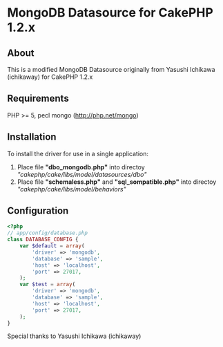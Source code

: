 # MongoDB Datasource for CakePHP 1.2.x

## About
This is a modified MongoDB Datasource originally from Yasushi Ichikawa (ichikaway) for CakePHP 1.2.x

## Requirements
PHP >= 5, pecl mongo (http://php.net/mongo)

## Installation
To install the driver for use in a single application:<br>
1. Place file __"dbo_mongodb.php"__ into directoy _"cakephp/cake/libs/model/datasources/dbo"_<br>
2. Place file __"schemaless.php"__ and __"sql_sompatible.php"__ into directoy _"cakephp/cake/libs/model/behaviors"_

## Configuration
```php
<?php
// app/config/database.php
class DATABASE_CONFIG {
	var $default = array(
		'driver' => 'mongodb',
		'database' => 'sample',
		'host' => 'localhost',
		'port' => 27017,
	);
	var $test = array(
		'driver' => 'mongodb',
		'database' => 'sample',
		'host' => 'localhost',
    	'port' => 27017,
	);
}
```
Special thanks to Yasushi Ichikawa (ichikaway)
